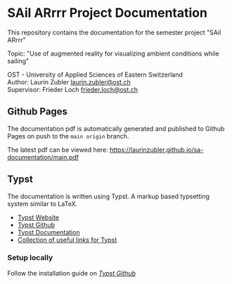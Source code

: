 # SAil ARrrr Project Documentation
This repository contains the documentation for the semester project "SAil ARrrr"

Topic: "Use of augmented reality for visualizing ambient conditions while sailing"

OST - University of Applied Sciences of Eastern Switzerland  
Author: Laurin Zubler [laurin.zubler@ost.ch](mailto:laurin.zubler@ost.ch)  
Supervisor: Frieder Loch [frieder.loch@ost.ch](mailto:frieder.loch@ost.ch)

## Github Pages
The documentation pdf is automatically generated and published to Github Pages on push to the `main origin` branch. 

The latest pdf can be viewed here: https://laurinzubler.github.io/sa-documentation/main.pdf


## Typst
The documentation is written using Typst. A markup based typsetting system similar to LaTeX.
- [Typst Website](https://typst.app/)
- [Typst Github](https://github.com/typst/typst)
- [Typst Documentation](https://typst.app/docs/reference/syntax/)
- [Collection of useful links for Typst](https://github.com/qjcg/awesome-typst)

### Setup locally
Follow the installation guide on _[Typst Github](https://github.com/typst/typst#installation)_
